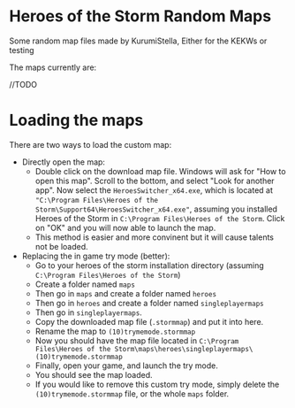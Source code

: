 # Heroes of the Storm Random Maps
Some random map files made by KurumiStella, Either for the KEKWs or testing

The maps currently are:

//TODO

# Loading the maps

There are two ways to load the custom map:

- Directly open the map:
  - Double click on the download map file. Windows will ask for "How to open this map". Scroll to the bottom, and select "Look for another app". Now select the `HeroesSwitcher_x64.exe`, which is located at `"C:\Program Files\Heroes of the Storm\Support64\HeroesSwitcher_x64.exe"`, assuming you installed Heroes of the Storm in `C:\Program Files\Heroes of the Storm`. Click on "OK" and you will now able to launch the map.
  - This method is easier and more convinent but it will cause talents not be loaded.
- Replacing the in game try mode (better):
  - Go to your heroes of the storm installation directory (assuming `C:\Program Files\Heroes of the Storm`)
  - Create a folder named `maps`
  - Then go in `maps` and create a folder named `heroes`
  - Then go in `heroes` and create a folder named `singleplayermaps`
  - Then go in `singleplayermaps`.
  - Copy the downloaded map file (`.stormmap`) and put it into here.
  - Rename the map to `(10)trymemode.stormmap`
  - Now you should have the map file located in `C:\Program Files\Heroes of the Storm\maps\heroes\singleplayermaps\(10)trymemode.stormmap`
  - Finally, open your game, and launch the try mode.
  - You should see the map loaded.
  - If you would like to remove this custom try mode, simply delete the `(10)trymemode.stormmap` file, or the whole `maps` folder.




